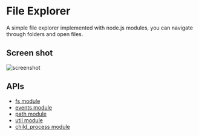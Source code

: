 # File Explorer

A simple file explorer implemented with node.js modules, you can navigate through
folders and open files.

## Screen shot

![screenshot](http://ww4.sinaimg.cn/large/6556d357tw1dxui6m0i9kj.jpg)

## APIs

* [fs module](http://nodejs.org/api/fs.html)
* [events module](http://nodejs.org/api/events.html)
* [path module](http://nodejs.org/api/path.html)
* [util module](http://nodejs.org/api/util.html)
* [child_process module](http://nodejs.org/api/child_process.html)
